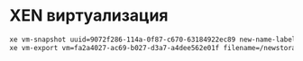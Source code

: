 # XEN виртуализация

```bash
xe vm-snapshot uuid=9072f286-114a-0f87-c670-63184922ec89 new-name-label=vmname
xe vm-export vm=fa2a4027-ac69-b027-d3a7-a4dee562e01f filename=/newstorage/vmname.xva
```